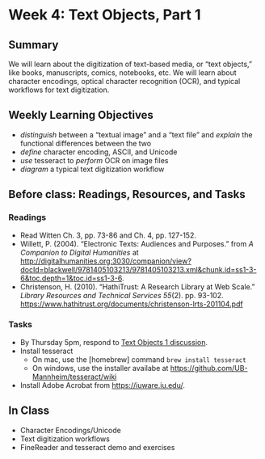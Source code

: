 # Week 4: Text Objects, Part 1

## Summary
We will learn about the digitization of text-based media, or “text objects,” like books, manuscripts, comics, notebooks, etc. We will learn about character encodings, optical character recognition (OCR), and typical workflows for text digitization.

## Weekly Learning Objectives
- _distinguish_ between a “textual image” and a “text file” and _explain_ the functional differences between the two
- _define_ character encoding, ASCII, and Unicode
- _use_ tesseract to _perform_ OCR on image files
- _diagram_ a typical text digitization workflow

## Before class: Readings, Resources, and Tasks
### Readings
- Read Witten Ch. 3, pp. 73-86 and Ch. 4, pp. 127-152.
- Willett, P. (2004). “Electronic Texts: Audiences and Purposes.” from _A Companion to Digital Humanities_ at <http://digitalhumanities.org:3030/companion/view?docId=blackwell/9781405103213/9781405103213.xml&chunk.id=ss1-3-6&toc.depth=1&toc.id=ss1-3-6>.
- Christenson, H. (2010). “HathiTrust: A Research Library at Web Scale.” _Library Resources and Technical Services 55_(2). pp. 93-102. <https://www.hathitrust.org/documents/christenson-lrts-201104.pdf>

### Tasks
- By Thursday 5pm, respond to [Text Objects 1 discussion](https://github.com/jawalsh/z652-Digital-Libraries/discussions/3).
- Install tesseract
	- On mac, use the [homebrew] command `brew install tesseract`
	- On windows, use the installer availabe at <https://github.com/UB-Mannheim/tesseract/wiki>
- Install Adobe Acrobat from <https://iuware.iu.edu/>. 

## In Class
- Character Encodings/Unicode
- Text digitization workflows
- FineReader and tesseract demo and exercises





